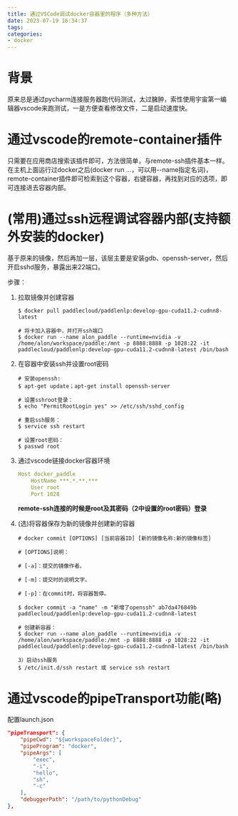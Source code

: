 ```yaml
---
title: 通过VSCode调试docker容器里的程序（多种方法）
date: 2023-07-19 16:34:37
tags:
categories:
- docker
---
```


# 背景
原来总是通过pycharm连接服务器跑代码测试，太过臃肿，索性使用宇宙第一编辑器vscode来跑测试，一是方便查看修改文件，二是启动速度快。

# 通过vscode的remote-container插件

只需要在应用商店搜索该插件即可，方法很简单，与remote-ssh插件基本一样。
在主机上面运行过docker之后(docker run ...，可以用--name指定名词)，remote-container插件即可检索到这个容器，右键容器，再找到对应的选项，即可连接进去容器内部。



# (常用)通过ssh远程调试容器内部(支持额外安装的docker)

基于原来的镜像，然后再加一层，该层主要是安装gdb、openssh-server，然后开启sshd服务，暴露出来22端口。

步骤：

1. 拉取镜像并创建容器

   ```shell
   $ docker pull paddlecloud/paddlenlp:develop-gpu-cuda11.2-cudnn8-latest
   
   # 将卡加入容器中，并打开ssh端口
   $ docker run --name alon_paddle --runtime=nvidia -v /home/alon/workspace/paddle:/mnt -p 8888:8888 -p 1028:22 -it paddlecloud/paddlenlp:develop-gpu-cuda11.2-cudnn8-latest /bin/bash
   ```

2. 在容器中安装ssh并设置root密码

   ```shell
   # 安装openssh: 
   $ apt-get update；apt-get install openssh-server
   
   # 设置sshroot登录：
   $ echo "PermitRootLogin yes" >> /etc/ssh/sshd_config
   
   # 重启ssh服务：
   $ service ssh restart
   
   # 设置root密码：
   $ passwd root
   ```

3. 通过vscode链接docker容器环境

   ```yaml
   Host docker_paddle
       HostName ***.*.**.***
       User root
       Port 1028
   ```

   **remote-ssh连接的时候是root及其密码（2中设置的root密码）登录**

4. (选)将容器保存为新的镜像并创建新的容器

   ```shell
   # docker commit [OPTIONS] [当前容器ID] [新的镜像名称:新的镜像标签]
   
   # [OPTIONS]说明：
   
   # [-a]：提交的镜像作者。
   
   # [-m]：提交时的说明文字。
   
   # [-p]：在commit时，将容器暂停。
   
   $ docker commit -a "name" -m "新增了openssh" ab7da476849b paddlecloud/paddlenlp:develop-gpu-cuda11.2-cudnn8-latest
   
   # 创建新容器：
   $ docker run --name alon_paddle --runtime=nvidia -v /home/alon/workspace/paddle:/mnt -p 8888:8888 -p 1028:22 -it paddlecloud/paddlenlp:develop-gpu-cuda11.2-cudnn8-latest /bin/bash
   
   3）启动ssh服务
   $ /etc/init.d/ssh restart 或 service ssh restart
   ```

   

# 通过vscode的pipeTransport功能(略)

配置launch.json

``` json
"pipeTransport": {
    "pipeCwd": "${workspaceFolder}",
    "pipeProgram": "docker",
    "pipeArgs": [
        "exec",
        "-i",
        "hello",
        "sh",
        "-c"
    ],
    "debuggerPath": "/path/to/pythonDebug"
},
```

